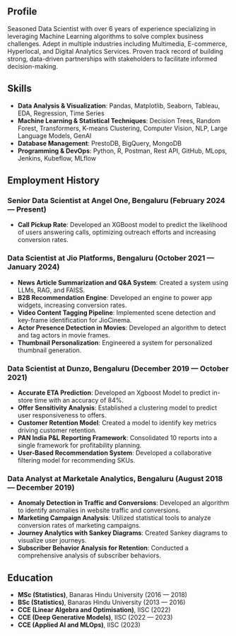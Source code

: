 ## Profile

Seasoned Data Scientist with over 6 years of experience specializing in leveraging Machine Learning algorithms to solve complex business challenges. Adept in multiple industries including Multimedia, E-commerce, Hyperlocal, and Digital Analytics Services. Proven track record of building strong, data-driven partnerships with stakeholders to facilitate informed decision-making.

## Skills

- **Data Analysis & Visualization**: Pandas, Matplotlib, Seaborn, Tableau, EDA, Regression, Time Series
- **Machine Learning & Statistical Techniques**: Decision Trees, Random Forest, Transformers, K-means Clustering, Computer Vision, NLP, Large Language Models, GenAI
- **Database Management**: PrestoDB, BigQuery, MongoDB
- **Programming & DevOps**: Python, R, Postman, Rest API, GitHub, MLops, Jenkins, Kubeflow, MLflow

## Employment History

### Senior Data Scientist at Angel One, Bengaluru (February 2024 — Present)

- **Call Pickup Rate**: Developed an XGBoost model to predict the likelihood of users answering calls, optimizing outreach efforts and increasing conversion rates.

### Data Scientist at Jio Platforms, Bengaluru (October 2021 — January 2024)

- **News Article Summarization and Q&A System**: Created a system using LLMs, RAG, and FAISS.
- **B2B Recommendation Engine**: Developed an engine to power app widgets, increasing conversion rates.
- **Video Content Tagging Pipeline**: Implemented scene detection and key-frame identification for JioCinema.
- **Actor Presence Detection in Movies**: Developed an algorithm to detect and tag actors in movie frames.
- **Thumbnail Personalization**: Engineered a system for personalized thumbnail generation.

### Data Scientist at Dunzo, Bengaluru (December 2019 — October 2021)

- **Accurate ETA Prediction**: Developed an Xgboost Model to predict in-store time with an accuracy of 84%.
- **Offer Sensitivity Analysis**: Established a clustering model to predict user responsiveness to offers.
- **Customer Retention Model**: Created a model to identify key metrics driving customer retention.
- **PAN India P&L Reporting Framework**: Consolidated 10 reports into a single framework for profitability planning.
- **User-Based Recommendation System**: Developed a collaborative filtering model for recommending SKUs.

### Data Analyst at Marketale Analytics, Bengaluru (August 2018 — December 2019)

- **Anomaly Detection in Traffic and Conversions**: Developed an algorithm to identify anomalies in website traffic and conversions.
- **Marketing Campaign Analysis**: Utilized statistical tools to analyze conversion rates of marketing campaigns.
- **Journey Analytics with Sankey Diagrams**: Created Sankey diagrams to visualize user journeys.
- **Subscriber Behavior Analysis for Retention**: Conducted a comprehensive analysis of subscriber behaviors.

## Education

- **MSc (Statistics)**, Banaras Hindu University (2016 — 2018)
- **BSc (Statistics)**, Banaras Hindu University (2013 — 2016)
- **CCE (Linear Algebra and Optimisation)**, IISC (2022)
- **CCE (Deep Generative Models)**, IISC (2022 — 2023)
- **CCE (Applied AI and MLOps)**, IISC (2023)
